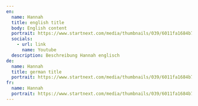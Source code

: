 ```yaml
---
en:
  name: Hannah
  title: english title
  body: English content
  portrait: https://www.startnext.com/media/thumbnails/039/6011fa1684b779cae590d4f4186d8039/a3371da7/Hannah3.JPG
  socials:
    - url: link
      name: Youtube
  description: Beschreibung Hannah englisch
de:
  name: Hannah
  title: german title
  portrait: https://www.startnext.com/media/thumbnails/039/6011fa1684b779cae590d4f4186d8039/a3371da7/Hannah3.JPG
fr:
  name: Hannah
  portrait: https://www.startnext.com/media/thumbnails/039/6011fa1684b779cae590d4f4186d8039/a3371da7/Hannah3.JPG
---
```

